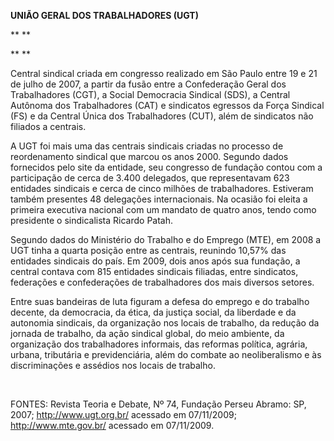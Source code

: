 **UNIÃO GERAL DOS TRABALHADORES (UGT)**

** **

** **

Central sindical criada em congresso realizado em São Paulo entre 19 e
21 de julho de 2007, a partir da fusão entre a Confederação Geral dos
Trabalhadores (CGT), a Social Democracia Sindical (SDS), a Central
Autônoma dos Trabalhadores (CAT) e sindicatos egressos da Força Sindical
(FS) e da Central Única dos Trabalhadores (CUT), além de sindicatos não
filiados a centrais.

A UGT foi mais uma das centrais sindicais criadas no processo de
reordenamento sindical que marcou os anos 2000. Segundo dados fornecidos
pelo site da entidade, seu congresso de fundação contou com a
participação de cerca de 3.400 delegados, que representavam 623
entidades sindicais e cerca de cinco milhões de trabalhadores. Estiveram
também presentes 48 delegações internacionais. Na ocasião foi eleita a
primeira executiva nacional com um mandato de quatro anos, tendo como
presidente o sindicalista Ricardo Patah.

Segundo dados do Ministério do Trabalho e do Emprego (MTE), em 2008 a
UGT tinha a quarta posição entre as centrais, reunindo 10,57% das
entidades sindicais do país. Em 2009, dois anos após sua fundação, a
central contava com 815 entidades sindicais filiadas, entre sindicatos,
federações e confederações de trabalhadores dos mais diversos setores.

Entre suas bandeiras de luta figuram a defesa do emprego e do trabalho
decente, da democracia, da ética, da justiça social, da liberdade e da
autonomia sindicais, da organização nos locais de trabalho, da redução
da jornada de trabalho, da ação sindical global, do meio ambiente, da
organização dos trabalhadores informais, das reformas política, agrária,
urbana, tributária e previdenciária, além do combate ao neoliberalismo e
às discriminações e assédios nos locais de trabalho.

 

FONTES: Revista Teoria e Debate, Nº 74, Fundação Perseu Abramo: SP,
2007; http://www.ugt.org.br/ acessado em 07/11/2009;
http://www.mte.gov.br/ acessado em 07/11/2009.

 

 

 

